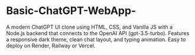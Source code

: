 # Basic-ChatGPT-WebApp-
A modern ChatGPT UI clone using HTML, CSS, and Vanilla JS with a Node.js backend that connects to the OpenAI API (gpt-3.5-turbo). Features a responsive dark theme, clean chat layout, and typing animation. Easy to deploy on Render, Railway or Vercel.
